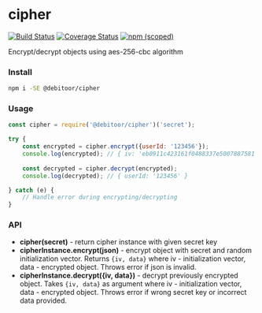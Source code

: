 # cipher

[![Build Status](https://travis-ci.org/debitoor/cipher.svg?branch=master)](https://travis-ci.org/debitoor/cipher)
[![Coverage Status](https://coveralls.io/repos/github/debitoor/cipher/badge.svg?branch=master&t=ZK1Tre)](https://coveralls.io/github/debitoor/cipher?branch=master)
[![npm (scoped)](https://img.shields.io/npm/v/@debitoor/cipher.svg)](https://www.npmjs.com/package/@debitoor/cipher)

Encrypt/decrypt objects using aes-256-cbc algorithm

### Install
```sh
npm i -SE @debitoor/cipher
```

### Usage
```javascript
const cipher = require('@debitoor/cipher')('secret');

try {
    const encrypted = cipher.encrypt({userId: '123456'});
    console.log(encrypted); // { iv: 'eb0911c423161f0488337e5007887581', data: 'fd9612df14729ec373214f151b62fab74f8d7c5756082e4d057632dc5ea8d088' }
    
    const decrypted = cipher.decrypt(encrypted);
    console.log(decrypted); // { userId: '123456' }

} catch (e) {
	// Handle error during encrypting/decrypting
}


```

### API
* **cipher(secret)** - return cipher instance with given secret key
* **cipherInstance.encrypt(json)** - encrypt object with secret and random initialization vector. Returns `{iv, data}` where iv - initialization vector, data - encrypted object. Throws error if json is invalid.
* **cipherInstance.decrypt({iv, data})** - decrypt previously encrypted object. Takes `{iv, data}` as argument where iv - initialization vector, data - encrypted object. Throws error if wrong secret key or incorrect data provided.
